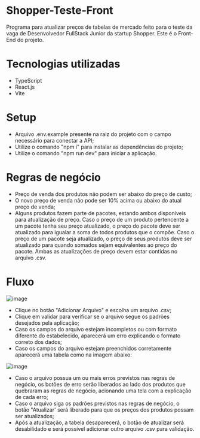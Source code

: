 # Shopper-Teste-Front
Programa para atualizar preços de tabelas de mercado feito para o teste da vaga de Desenvolvedor FullStack Junior da startup Shopper. Este é o Front-End do projeto.

# Tecnologias utilizadas
- TypeScript
- React.js
- Vite

# Setup
- Arquivo .env.example presente na raiz do projeto com o campo necessário para conectar a API;
- Utilize o comando "npm i" para instalar as dependências do projeto;
- Utilize o comando "npm run dev" para iniciar a aplicação.

# Regras de negócio
- Preço de venda dos produtos não podem ser abaixo do preço de custo;
- O novo preço de venda não pode ser 10% acima ou abaixo do atual preço de venda;
- Alguns produtos fazem parte de pacotes, estando ambos disponíveis para atualização de preço. Caso o preço de um produto pertencente a um pacote tenha seu preço atualizado, o preço do pacote deve ser atualizado para igualar a soma de todos produtos que o compõe. Caso o preço de um pacote seja atualizado, o preço de seus produtos deve ser atualizado para quando somados sejam equivalentes ao preço do pacote. Ambas as atualizações de preço devem estar contidas no arquivo .csv.

# Fluxo
![image](https://github.com/kassioba/Shopper-Teste-Front/assets/114841639/f22f0ed7-6562-4255-91f1-abcdb6e96b41)

- Clique no botão "Adicionar Arquivo" e escolha um arquivo .csv;
- Clique em validar para verificar se o arquivo segue os padrões desejados pela aplicação;
- Caso os campos do arquivo estejam incompletos ou com formato diferente do estabelecido, aparecerá um erro explicando o formato correto dos dados;
- Caso os campos do arquivo estejam preenchidos corretamente aparecerá uma tabela como na imagem abaixo:  
  
![image](https://github.com/kassioba/Shopper-Teste-Front/assets/114841639/8721e357-e1ce-4789-b865-c3c7e0477207)

- Caso o arquivo possua um ou mais erros previstos nas regras de negócio, os botões de erro serão liberados ao lado dos produtos que quebraram as regras de negócio, acionando uma tela com a explicação de cada erro;
- Caso o arquivo siga os padrões previstos nas regras de negócio, o botão "Atualizar' será liberado para que os preços dos produtos possam ser atualizados;
- Após a atualização, a tabela desaparecerá, o botão de atualizar será desabilidado e será possível adicionar outro arquivo .csv para validação.
